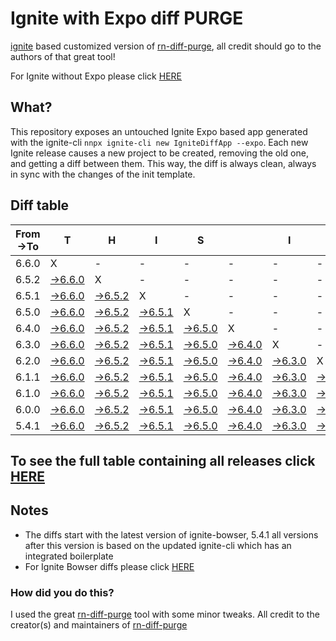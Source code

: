 # Ignite with Expo diff PURGE

[ignite](https://github.com/infinitered/ignite) based customized version of [rn-diff-purge](https://github.com/react-native-community/rn-diff-purge/), all credit should go to the authors of that great tool!

For Ignite without Expo please click [HERE](https://github.com/nirre7/ignite-diff-purge)

## What?

This repository exposes an untouched Ignite Expo based app generated with the ignite-cli
`nnpx ignite-cli new IgniteDiffApp --expo`. Each new Ignite release causes a new project to be created, removing the old one, and getting a diff between them. This way, the diff is always clean, always in sync with the changes of the init template.

## Diff table

| From->To | T                                                                                                | H                                                                                                | I                                                                                                | S                                                                                                |                                                                                                  | I                                                                                                | S                                                                                                |                                                                                                  | C                                                                                                | O                                                                                                | O   | L   |
| -------- | ------------------------------------------------------------------------------------------------ | ------------------------------------------------------------------------------------------------ | ------------------------------------------------------------------------------------------------ | ------------------------------------------------------------------------------------------------ | ------------------------------------------------------------------------------------------------ | ------------------------------------------------------------------------------------------------ | ------------------------------------------------------------------------------------------------ | ------------------------------------------------------------------------------------------------ | ------------------------------------------------------------------------------------------------ | ------------------------------------------------------------------------------------------------ | --- | --- |
| 6.6.0    | X                                                                                                | -                                                                                                | -                                                                                                | -                                                                                                | -                                                                                                | -                                                                                                | -                                                                                                | -                                                                                                | -                                                                                                | -                                                                                                | -   |     |
| 6.5.2    | [->6.6.0](https://github.com/nirre7/ignite-expo-diff-purge/compare/release/6.5.2..release/6.6.0) | X                                                                                                | -                                                                                                | -                                                                                                | -                                                                                                | -                                                                                                | -                                                                                                | -                                                                                                | -                                                                                                | -                                                                                                | -   |     |
| 6.5.1    | [->6.6.0](https://github.com/nirre7/ignite-expo-diff-purge/compare/release/6.5.1..release/6.6.0) | [->6.5.2](https://github.com/nirre7/ignite-expo-diff-purge/compare/release/6.5.1..release/6.5.2) | X                                                                                                | -                                                                                                | -                                                                                                | -                                                                                                | -                                                                                                | -                                                                                                | -                                                                                                | -                                                                                                | -   |     |
| 6.5.0    | [->6.6.0](https://github.com/nirre7/ignite-expo-diff-purge/compare/release/6.5.0..release/6.6.0) | [->6.5.2](https://github.com/nirre7/ignite-expo-diff-purge/compare/release/6.5.0..release/6.5.2) | [->6.5.1](https://github.com/nirre7/ignite-expo-diff-purge/compare/release/6.5.0..release/6.5.1) | X                                                                                                | -                                                                                                | -                                                                                                | -                                                                                                | -                                                                                                | -                                                                                                | -                                                                                                | -   |     |
| 6.4.0    | [->6.6.0](https://github.com/nirre7/ignite-expo-diff-purge/compare/release/6.4.0..release/6.6.0) | [->6.5.2](https://github.com/nirre7/ignite-expo-diff-purge/compare/release/6.4.0..release/6.5.2) | [->6.5.1](https://github.com/nirre7/ignite-expo-diff-purge/compare/release/6.4.0..release/6.5.1) | [->6.5.0](https://github.com/nirre7/ignite-expo-diff-purge/compare/release/6.4.0..release/6.5.0) | X                                                                                                | -                                                                                                | -                                                                                                | -                                                                                                | -                                                                                                | -                                                                                                | -   |     |
| 6.3.0    | [->6.6.0](https://github.com/nirre7/ignite-expo-diff-purge/compare/release/6.3.0..release/6.6.0) | [->6.5.2](https://github.com/nirre7/ignite-expo-diff-purge/compare/release/6.3.0..release/6.5.2) | [->6.5.1](https://github.com/nirre7/ignite-expo-diff-purge/compare/release/6.3.0..release/6.5.1) | [->6.5.0](https://github.com/nirre7/ignite-expo-diff-purge/compare/release/6.3.0..release/6.5.0) | [->6.4.0](https://github.com/nirre7/ignite-expo-diff-purge/compare/release/6.3.0..release/6.4.0) | X                                                                                                | -                                                                                                | -                                                                                                | -                                                                                                | -                                                                                                | -   |     |
| 6.2.0    | [->6.6.0](https://github.com/nirre7/ignite-expo-diff-purge/compare/release/6.2.0..release/6.6.0) | [->6.5.2](https://github.com/nirre7/ignite-expo-diff-purge/compare/release/6.2.0..release/6.5.2) | [->6.5.1](https://github.com/nirre7/ignite-expo-diff-purge/compare/release/6.2.0..release/6.5.1) | [->6.5.0](https://github.com/nirre7/ignite-expo-diff-purge/compare/release/6.2.0..release/6.5.0) | [->6.4.0](https://github.com/nirre7/ignite-expo-diff-purge/compare/release/6.2.0..release/6.4.0) | [->6.3.0](https://github.com/nirre7/ignite-expo-diff-purge/compare/release/6.2.0..release/6.3.0) | X                                                                                                | -                                                                                                | -                                                                                                | -                                                                                                | -   |     |
| 6.1.1    | [->6.6.0](https://github.com/nirre7/ignite-expo-diff-purge/compare/release/6.1.1..release/6.6.0) | [->6.5.2](https://github.com/nirre7/ignite-expo-diff-purge/compare/release/6.1.1..release/6.5.2) | [->6.5.1](https://github.com/nirre7/ignite-expo-diff-purge/compare/release/6.1.1..release/6.5.1) | [->6.5.0](https://github.com/nirre7/ignite-expo-diff-purge/compare/release/6.1.1..release/6.5.0) | [->6.4.0](https://github.com/nirre7/ignite-expo-diff-purge/compare/release/6.1.1..release/6.4.0) | [->6.3.0](https://github.com/nirre7/ignite-expo-diff-purge/compare/release/6.1.1..release/6.3.0) | [->6.2.0](https://github.com/nirre7/ignite-expo-diff-purge/compare/release/6.1.1..release/6.2.0) | X                                                                                                | -                                                                                                | -                                                                                                | -   |     |
| 6.1.0    | [->6.6.0](https://github.com/nirre7/ignite-expo-diff-purge/compare/release/6.1.0..release/6.6.0) | [->6.5.2](https://github.com/nirre7/ignite-expo-diff-purge/compare/release/6.1.0..release/6.5.2) | [->6.5.1](https://github.com/nirre7/ignite-expo-diff-purge/compare/release/6.1.0..release/6.5.1) | [->6.5.0](https://github.com/nirre7/ignite-expo-diff-purge/compare/release/6.1.0..release/6.5.0) | [->6.4.0](https://github.com/nirre7/ignite-expo-diff-purge/compare/release/6.1.0..release/6.4.0) | [->6.3.0](https://github.com/nirre7/ignite-expo-diff-purge/compare/release/6.1.0..release/6.3.0) | [->6.2.0](https://github.com/nirre7/ignite-expo-diff-purge/compare/release/6.1.0..release/6.2.0) | [->6.1.1](https://github.com/nirre7/ignite-expo-diff-purge/compare/release/6.1.0..release/6.1.1) | X                                                                                                | -                                                                                                | -   |     |
| 6.0.0    | [->6.6.0](https://github.com/nirre7/ignite-expo-diff-purge/compare/release/6.0.0..release/6.6.0) | [->6.5.2](https://github.com/nirre7/ignite-expo-diff-purge/compare/release/6.0.0..release/6.5.2) | [->6.5.1](https://github.com/nirre7/ignite-expo-diff-purge/compare/release/6.0.0..release/6.5.1) | [->6.5.0](https://github.com/nirre7/ignite-expo-diff-purge/compare/release/6.0.0..release/6.5.0) | [->6.4.0](https://github.com/nirre7/ignite-expo-diff-purge/compare/release/6.0.0..release/6.4.0) | [->6.3.0](https://github.com/nirre7/ignite-expo-diff-purge/compare/release/6.0.0..release/6.3.0) | [->6.2.0](https://github.com/nirre7/ignite-expo-diff-purge/compare/release/6.0.0..release/6.2.0) | [->6.1.1](https://github.com/nirre7/ignite-expo-diff-purge/compare/release/6.0.0..release/6.1.1) | [->6.1.0](https://github.com/nirre7/ignite-expo-diff-purge/compare/release/6.0.0..release/6.1.0) | X                                                                                                | -   |     |
| 5.4.1    | [->6.6.0](https://github.com/nirre7/ignite-expo-diff-purge/compare/release/5.4.1..release/6.6.0) | [->6.5.2](https://github.com/nirre7/ignite-expo-diff-purge/compare/release/5.4.1..release/6.5.2) | [->6.5.1](https://github.com/nirre7/ignite-expo-diff-purge/compare/release/5.4.1..release/6.5.1) | [->6.5.0](https://github.com/nirre7/ignite-expo-diff-purge/compare/release/5.4.1..release/6.5.0) | [->6.4.0](https://github.com/nirre7/ignite-expo-diff-purge/compare/release/5.4.1..release/6.4.0) | [->6.3.0](https://github.com/nirre7/ignite-expo-diff-purge/compare/release/5.4.1..release/6.3.0) | [->6.2.0](https://github.com/nirre7/ignite-expo-diff-purge/compare/release/5.4.1..release/6.2.0) | [->6.1.1](https://github.com/nirre7/ignite-expo-diff-purge/compare/release/5.4.1..release/6.1.1) | [->6.1.0](https://github.com/nirre7/ignite-expo-diff-purge/compare/release/5.4.1..release/6.1.0) | [->6.0.0](https://github.com/nirre7/ignite-expo-diff-purge/compare/release/5.4.1..release/6.0.0) | X   |     |

## To see the full table containing all releases click [HERE](https://nirre7.github.io/ignite-expo-diff-purge/)

## Notes

- The diffs start with the latest version of ignite-bowser, 5.4.1 all versions after this version is based on the updated ignite-cli which has an integrated boilerplate
- For Ignite Bowser diffs please click [HERE](https://github.com/nirre7/ignite-bowser-diff-purge)

### How did you do this?

I used the great [rn-diff-purge](https://github.com/react-native-community/rn-diff-purge/) tool with some minor tweaks.
All credit to the creator(s) and maintainers of [rn-diff-purge](https://github.com/react-native-community/rn-diff-purge/)

